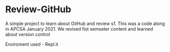 # Review-GitHub
A simple project to learn about GitHub and review s1.  This was a code along in APCSA January 2021. 
We revised fist semseter content and learned about version control

Enviroment used - Repl.it
